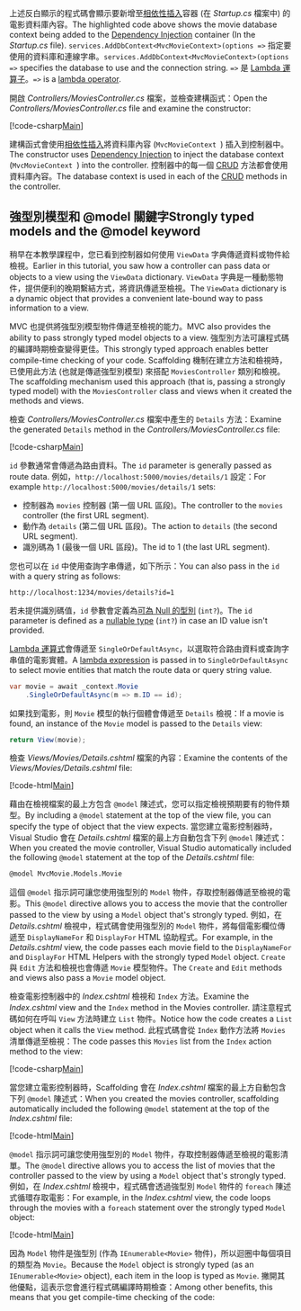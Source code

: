 <span data-ttu-id="10a08-101">上述反白顯示的程式碼會顯示要新增至[相依性插入](xref:fundamentals/dependency-injection)容器 (在 *Startup.cs* 檔案中) 的電影資料庫內容。</span><span class="sxs-lookup"><span data-stu-id="10a08-101">The highlighted code above shows the movie database context being added to the [Dependency Injection](xref:fundamentals/dependency-injection) container (In the *Startup.cs* file).</span></span> <span data-ttu-id="10a08-102">`services.AddDbContext<MvcMovieContext>(options =>` 指定要使用的資料庫和連線字串。</span><span class="sxs-lookup"><span data-stu-id="10a08-102">`services.AddDbContext<MvcMovieContext>(options =>` specifies the database to use and the connection string.</span></span> <span data-ttu-id="10a08-103">`=>` 是 [Lambda 運算子](https://docs.microsoft.com/dotnet/articles/csharp/language-reference/operators/lambda-operator)。</span><span class="sxs-lookup"><span data-stu-id="10a08-103">`=>` is a [lambda operator](https://docs.microsoft.com/dotnet/articles/csharp/language-reference/operators/lambda-operator).</span></span>

<span data-ttu-id="10a08-104">開啟 *Controllers/MoviesController.cs* 檔案，並檢查建構函式：</span><span class="sxs-lookup"><span data-stu-id="10a08-104">Open the *Controllers/MoviesController.cs* file and examine the constructor:</span></span>

<!-- l.. Make copy of Movies controller because we comment out the initial index method and update it later  -->

[!code-csharp[Main](../../tutorials/first-mvc-app/start-mvc/sample/MvcMovie/Controllers/MC1.cs?name=snippet_1)] 

<span data-ttu-id="10a08-105">建構函式會使用[相依性插入](xref:fundamentals/dependency-injection)將資料庫內容 (`MvcMovieContext `) 插入到控制器中。</span><span class="sxs-lookup"><span data-stu-id="10a08-105">The constructor uses [Dependency Injection](xref:fundamentals/dependency-injection) to inject the database context (`MvcMovieContext `) into the controller.</span></span> <span data-ttu-id="10a08-106">控制器中的每一個 [CRUD](https://wikipedia.org/wiki/Create,_read,_update_and_delete) 方法都會使用資料庫內容。</span><span class="sxs-lookup"><span data-stu-id="10a08-106">The database context is used in each of the [CRUD](https://wikipedia.org/wiki/Create,_read,_update_and_delete) methods in the controller.</span></span>

<a name="strongly-typed-models-keyword-label"></a>

## <a name="strongly-typed-models-and-the-model-keyword"></a><span data-ttu-id="10a08-107">強型別模型和 @model 關鍵字</span><span class="sxs-lookup"><span data-stu-id="10a08-107">Strongly typed models and the @model keyword</span></span>

<span data-ttu-id="10a08-108">稍早在本教學課程中，您已看到控制器如何使用 `ViewData` 字典傳遞資料或物件給檢視。</span><span class="sxs-lookup"><span data-stu-id="10a08-108">Earlier in this tutorial, you saw how a controller can pass data or objects to a view using the `ViewData` dictionary.</span></span> <span data-ttu-id="10a08-109">`ViewData` 字典是一種動態物件，提供便利的晚期繫結方式，將資訊傳遞至檢視。</span><span class="sxs-lookup"><span data-stu-id="10a08-109">The `ViewData` dictionary is a dynamic object that provides a convenient late-bound way to pass information to a view.</span></span>

<span data-ttu-id="10a08-110">MVC 也提供將強型別模型物件傳遞至檢視的能力。</span><span class="sxs-lookup"><span data-stu-id="10a08-110">MVC also provides the ability to pass strongly typed model objects to a view.</span></span> <span data-ttu-id="10a08-111">強型別方法可讓程式碼的編譯時期檢查變得更佳。</span><span class="sxs-lookup"><span data-stu-id="10a08-111">This strongly typed approach enables better compile-time checking of your code.</span></span> <span data-ttu-id="10a08-112">Scaffolding 機制在建立方法和檢視時，已使用此方法 (也就是傳遞強型別模型) 來搭配 `MoviesController` 類別和檢視。</span><span class="sxs-lookup"><span data-stu-id="10a08-112">The scaffolding mechanism used this approach (that is, passing a strongly typed model) with the `MoviesController` class and views when it created the methods and views.</span></span>

<span data-ttu-id="10a08-113">檢查 *Controllers/MoviesController.cs* 檔案中產生的 `Details` 方法：</span><span class="sxs-lookup"><span data-stu-id="10a08-113">Examine the generated `Details` method in the *Controllers/MoviesController.cs* file:</span></span>

[!code-csharp[Main](../../tutorials/first-mvc-app/start-mvc/sample/MvcMovie/Controllers/MoviesController.cs?name=snippet_details)]

<span data-ttu-id="10a08-114">`id` 參數通常會傳遞為路由資料。</span><span class="sxs-lookup"><span data-stu-id="10a08-114">The `id` parameter is generally passed as route data.</span></span> <span data-ttu-id="10a08-115">例如，`http://localhost:5000/movies/details/1` 設定：</span><span class="sxs-lookup"><span data-stu-id="10a08-115">For example `http://localhost:5000/movies/details/1` sets:</span></span>

* <span data-ttu-id="10a08-116">控制器為 `movies` 控制器 (第一個 URL 區段)。</span><span class="sxs-lookup"><span data-stu-id="10a08-116">The controller to the `movies` controller (the first URL segment).</span></span>
* <span data-ttu-id="10a08-117">動作為 `details` (第二個 URL 區段)。</span><span class="sxs-lookup"><span data-stu-id="10a08-117">The action to `details` (the second URL segment).</span></span>
* <span data-ttu-id="10a08-118">識別碼為 1 (最後一個 URL 區段)。</span><span class="sxs-lookup"><span data-stu-id="10a08-118">The id to 1 (the last URL segment).</span></span>

<span data-ttu-id="10a08-119">您也可以在 `id` 中使用查詢字串傳遞，如下所示：</span><span class="sxs-lookup"><span data-stu-id="10a08-119">You can also pass in the `id` with a query string as follows:</span></span>

`http://localhost:1234/movies/details?id=1`

<span data-ttu-id="10a08-120">若未提供識別碼值，`id` 參數會定義為[可為 Null 的型別](https://docs.microsoft.com/dotnet/csharp/programming-guide/nullable-types/index) (`int?`)。</span><span class="sxs-lookup"><span data-stu-id="10a08-120">The `id` parameter is defined as a [nullable type](https://docs.microsoft.com/dotnet/csharp/programming-guide/nullable-types/index) (`int?`) in case an ID value isn't provided.</span></span>

<span data-ttu-id="10a08-121">[Lambda 運算式](https://docs.microsoft.com/dotnet/articles/csharp/programming-guide/statements-expressions-operators/lambda-expressions)會傳遞至 `SingleOrDefaultAsync`，以選取符合路由資料或查詢字串值的電影實體。</span><span class="sxs-lookup"><span data-stu-id="10a08-121">A [lambda expression](https://docs.microsoft.com/dotnet/articles/csharp/programming-guide/statements-expressions-operators/lambda-expressions) is passed in to `SingleOrDefaultAsync` to select movie entities that match the route data or query string value.</span></span>

```csharp
var movie = await _context.Movie
    .SingleOrDefaultAsync(m => m.ID == id);
```

<span data-ttu-id="10a08-122">如果找到電影，則 `Movie` 模型的執行個體會傳遞至 `Details` 檢視：</span><span class="sxs-lookup"><span data-stu-id="10a08-122">If a movie is found, an instance of the `Movie` model is passed to the `Details` view:</span></span>

```csharp
return View(movie);
   ```

<span data-ttu-id="10a08-123">檢查 *Views/Movies/Details.cshtml* 檔案的內容：</span><span class="sxs-lookup"><span data-stu-id="10a08-123">Examine the contents of the *Views/Movies/Details.cshtml* file:</span></span>

[!code-html[Main](../../tutorials/first-mvc-app/start-mvc/sample/MvcMovie/Views/Movies/DetailsOriginal.cshtml)]

<span data-ttu-id="10a08-124">藉由在檢視檔案的最上方包含 `@model` 陳述式，您可以指定檢視預期要有的物件類型。</span><span class="sxs-lookup"><span data-stu-id="10a08-124">By including a `@model` statement at the top of the view file, you can specify the type of object that the view expects.</span></span> <span data-ttu-id="10a08-125">當您建立電影控制器時，Visual Studio 會在 *Details.cshtml* 檔案的最上方自動包含下列 `@model` 陳述式：</span><span class="sxs-lookup"><span data-stu-id="10a08-125">When you created the movie controller, Visual Studio automatically included the following `@model` statement at the top of the *Details.cshtml* file:</span></span>

```HTML
@model MvcMovie.Models.Movie
   ```

<span data-ttu-id="10a08-126">這個 `@model` 指示詞可讓您使用強型別的 `Model` 物件，存取控制器傳遞至檢視的電影。</span><span class="sxs-lookup"><span data-stu-id="10a08-126">This `@model` directive allows you to access the movie that the controller passed to the view by using a `Model` object that's strongly typed.</span></span> <span data-ttu-id="10a08-127">例如，在 *Details.cshtml* 檢視中，程式碼會使用強型別的 `Model` 物件，將每個電影欄位傳遞至 `DisplayNameFor` 和 `DisplayFor` HTML 協助程式。</span><span class="sxs-lookup"><span data-stu-id="10a08-127">For example, in the *Details.cshtml* view, the code passes each movie field to the `DisplayNameFor` and `DisplayFor` HTML Helpers with the strongly typed `Model` object.</span></span> <span data-ttu-id="10a08-128">`Create` 與 `Edit` 方法和檢視也會傳遞 `Movie` 模型物件。</span><span class="sxs-lookup"><span data-stu-id="10a08-128">The `Create` and `Edit` methods and views also pass a `Movie` model object.</span></span>

<span data-ttu-id="10a08-129">檢查電影控制器中的 *Index.cshtml* 檢視和 `Index` 方法。</span><span class="sxs-lookup"><span data-stu-id="10a08-129">Examine the *Index.cshtml* view and the `Index` method in the Movies controller.</span></span> <span data-ttu-id="10a08-130">請注意程式碼如何在呼叫 `View` 方法時建立 `List` 物件。</span><span class="sxs-lookup"><span data-stu-id="10a08-130">Notice how the code creates a `List` object when it calls the `View` method.</span></span> <span data-ttu-id="10a08-131">此程式碼會從 `Index` 動作方法將 `Movies` 清單傳遞至檢視：</span><span class="sxs-lookup"><span data-stu-id="10a08-131">The code passes this `Movies` list from the `Index` action method to the view:</span></span>

[!code-csharp[Main](../../tutorials/first-mvc-app/start-mvc/sample/MvcMovie/Controllers/MC1.cs?name=snippet_index)]

<span data-ttu-id="10a08-132">當您建立電影控制器時，Scaffolding 會在 *Index.cshtml* 檔案的最上方自動包含下列 `@model` 陳述式：</span><span class="sxs-lookup"><span data-stu-id="10a08-132">When you created the movies controller, scaffolding automatically included the following `@model` statement at the top of the *Index.cshtml* file:</span></span>

<!-- Copy Index.cshtml to IndexOriginal.cshtml -->

[!code-html[Main](../../tutorials/first-mvc-app/start-mvc/sample/MvcMovie/Views/Movies/IndexOriginal.cshtml?range=1)]

<span data-ttu-id="10a08-133">`@model` 指示詞可讓您使用強型別的 `Model` 物件，存取控制器傳遞至檢視的電影清單。</span><span class="sxs-lookup"><span data-stu-id="10a08-133">The `@model` directive allows you to access the list of movies that the controller passed to the view by using a `Model` object that's strongly typed.</span></span> <span data-ttu-id="10a08-134">例如，在 *Index.cshtml* 檢視中，程式碼會透過強型別 `Model` 物件的 `foreach` 陳述式循環存取電影：</span><span class="sxs-lookup"><span data-stu-id="10a08-134">For example, in the *Index.cshtml* view, the code loops through the movies with a `foreach` statement over the strongly typed `Model` object:</span></span>

[!code-html[Main](../../tutorials/first-mvc-app/start-mvc/sample/MvcMovie/Views/Movies/IndexOriginal.cshtml?highlight=1,31,34,37,40,43,46-48)]

<span data-ttu-id="10a08-135">因為 `Model` 物件是強型別 (作為 `IEnumerable<Movie>` 物件)，所以迴圈中每個項目的類型為 `Movie`。</span><span class="sxs-lookup"><span data-stu-id="10a08-135">Because the `Model` object is strongly typed (as an `IEnumerable<Movie>` object), each item in the loop is typed as `Movie`.</span></span> <span data-ttu-id="10a08-136">撇開其他優點，這表示您會進行程式碼編譯時期檢查：</span><span class="sxs-lookup"><span data-stu-id="10a08-136">Among other benefits, this means that you get compile-time checking of the code:</span></span>
